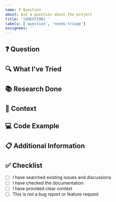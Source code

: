 ```yaml
---
name: ❓ Question
about: Ask a question about the project
title: '[QUESTION] '
labels: ['question', 'needs-triage']
assignees: ''
---
```


## ❓ Question
<!-- What would you like to know? -->

## 🔍 What I've Tried
<!-- Describe what you've already tried to find the answer. -->

## 📚 Research Done
<!-- List any documentation, issues, or discussions you've already checked. -->

## 🎯 Context
<!-- Provide context about your question. What are you trying to achieve? -->

## 💻 Code Example
<!-- If applicable, provide code examples or snippets related to your question. -->

## 📋 Additional Information
<!-- Add any other relevant information that might help answer your question. -->

## ✅ Checklist
- [ ] I have searched existing issues and discussions
- [ ] I have checked the documentation
- [ ] I have provided clear context
- [ ] This is not a bug report or feature request
